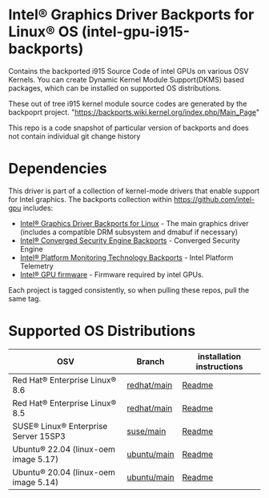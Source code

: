 #  Intel® Graphics Driver Backports for Linux® OS (intel-gpu-i915-backports)

Contains the backported i915 Source Code of intel GPUs on various OSV Kernels.
You can create Dynamic Kernel Module Support(DKMS) based packages, which can be installed on supported OS distributions.

These out of tree i915 kernel module source codes are generated by the backpoprt project.
"https://backports.wiki.kernel.org/index.php/Main_Page" 

This repo is a code snapshot of particular version of backports and does not contain individual git change history
# Dependencies

This driver is part of a collection of kernel-mode drivers that enable support for Intel graphics. The backports collection within https://github.com/intel-gpu includes:

- [Intel® Graphics Driver Backports for Linux](https://github.com/intel-gpu/intel-gpu-i915-backports) - The main graphics driver (includes a compatible DRM subsystem and dmabuf if necessary)
- [Intel® Converged Security Engine Backports](https://github.com/intel-gpu/intel-gpu-cse-backports) - Converged Security Engine
- [Intel® Platform Monitoring Technology Backports](https://github.com/intel-gpu/intel-gpu-pmt-backports/) - Intel Platform Telemetry
- [Intel® GPU firmware](https://github.com/intel-gpu/intel-gpu-firmware) - Firmware required by intel GPUs.

Each project is tagged consistently, so when pulling these repos, pull the same tag. 

# Supported OS Distributions


|   OSV |Branch   	| installation instructions | 
|---	|---	| --- |
| Red Hat® Enterprise Linux® 8.6 	|  [redhat/main](https://github.com/intel-gpu/intel-gpu-i915-backports/tree/redhat/main) | [Readme](https://github.com/intel-gpu/intel-gpu-i915-backports/blob/redhat/main/README.md)|
| Red Hat® Enterprise Linux® 8.5 	|  [redhat/main](https://github.com/intel-gpu/intel-gpu-i915-backports/tree/redhat/main) | [Readme](https://github.com/intel-gpu/intel-gpu-i915-backports/blob/redhat/main/README.md)| 
| SUSE® Linux® Enterprise Server 15SP3	| [suse/main](https://github.com/intel-gpu/intel-gpu-i915-backports/tree/suse/main) |[Readme](https://github.com/intel-gpu/intel-gpu-i915-backports/blob/suse/main/README.md)|
| Ubuntu® 22.04 (linux-oem image 5.17) 	|[ubuntu/main](https://github.com/intel-gpu/intel-gpu-i915-backports/tree/ubuntu/main)| [Readme](https://github.com/intel-gpu/intel-gpu-i915-backports/blob/ubuntu/main/README.md)|
| Ubuntu® 20.04 (linux-oem image 5.14) 	|[ubuntu/main](https://github.com/intel-gpu/intel-gpu-i915-backports/tree/ubuntu/main)| [Readme](https://github.com/intel-gpu/intel-gpu-i915-backports/blob/ubuntu/main/README.md)|





